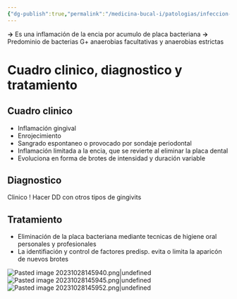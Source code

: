```yaml
---
{"dg-publish":true,"permalink":"/medicina-bucal-i/patologias/infeccion-bacterianas/gingivitis-por-placa/"}
---
```


**→** Es una inflamación de la encia por acumulo de placa bacteriana
**→** Predominio de bacterias G+ anaerobias facultativas y anaerobias estrictas

# Cuadro clinico, diagnostico y tratamiento

## Cuadro clinico
- Inflamación gingival
- Enrojecimiento
- Sangrado espontaneo o provocado por sondaje periodontal
- Inflamación limitada a la encia, que se revierte al eliminar la placa dental
- Evoluciona en forma de brotes de intensidad y duración variable

## Diagnostico
Clinico ! 
Hacer DD con otros tipos de gingivits

## Tratamiento 
- Eliminación de la placa bacteriana mediante tecnicas de higiene oral personales y profesionales
- La identifiación y control de factores predisp. evita o limita la aparicón de nuevos brotes

![Pasted image 20231028145940.png|undefined](/img/user/Cirugia%20Bucal%20I/Medias/Pasted%20image%2020231028145940.png)
![Pasted image 20231028145945.png|undefined](/img/user/Cirugia%20Bucal%20I/Medias/Pasted%20image%2020231028145945.png)
![Pasted image 20231028145952.png|undefined](/img/user/Cirugia%20Bucal%20I/Medias/Pasted%20image%2020231028145952.png)
